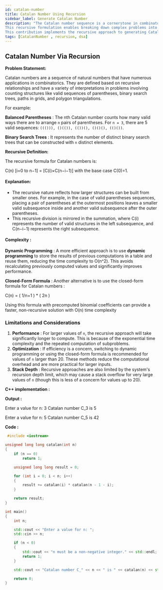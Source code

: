 ```yaml
---
id: catalan-number 
title: Catalan Number Using Recursion
sidebar_label: Generate Catalan Number 
description: "The Catalan number sequence is a cornerstone in combinatorics, often arising in problems like counting valid parentheses expressions, binary search trees, and polygon triangulations. 
This recursive formulation enables breaking down complex problems into smaller, manageable subproblems. However, while recursion provides a clear and intuitive structure, it can be inefficient without optimization. Good practices such as memoization or dynamic programming should be employed to avoid redundant calculations, significantly improving performance for larger inputs.
This contribution implements the recursive approach to generating Catalan numbers and the importance of optimizing recursive algorithms for practical applications."
tags: [CatalanNumber , recursion, dsa]
---
```

## Catalan Number Via Recursion

**Problem Statement:**

Catalan numbers are a sequence of natural numbers that have numerous applications in combinatorics. They are defined based on recursive relationships and have a variety of interpretations in problems involving counting structures like valid sequences of parentheses, binary search trees, paths in grids, and polygon triangulations.

For example:

**Balanced Parentheses** : The nth Catalan number counts how many valid ways there are to arrange `n` pairs of parentheses. For `n = 3`, there are 5 valid sequences: `((())), ()(()), (())(), ()()(), (()())`.

**Binary Search Trees** : It represents the number of distinct binary search trees that can be constructed with `n` distinct elements.

**Recursive Definition:**

The recursive formula for Catalan numbers is:

C(n) [i=0 to n−1] = [C(i)×C(n−i−1)] with the base case C(0)=1.

#### Explanation:

- The recursive nature reflects how larger structures can be built from smaller ones. For example, in the case of valid parentheses sequences, placing a pair of parentheses at the outermost positions leaves a smaller valid subsequence inside and another valid subsequence after the outer parentheses.
- This recursive division is mirrored in the summation, where C(i) represents the number of valid structures in the left subsequence, and C(n−i−1) represents the right subsequence.

#### Complexity :

**Dynamic Programming** : A more efficient approach is to use **dynamic programming** to store the results of previous computations in a table and reuse them, reducing the time complexity to O(n^2). This avoids recalculating previously computed values and significantly improves performance.

**Closed-Form Formula** : Another alternative is to use the closed-form formula for Catalan numbers :

C(n) = ( 1/n+1 ) \* ( 2n )

Using this formula with precomputed binomial coefficients can provide a faster, non-recursive solution with O(n) time complexity

### Limitations and Considerations

1. **Performance** : For larger values of `n`, the recursive approach will take significantly longer to compute. This is because of the exponential time complexity and the repeated computation of subproblems.
2. **Optimization** : If efficiency is a concern, switching to dynamic programming or using the closed-form formula is recommended for values of `n` larger than 20. These methods reduce the computational overhead and are more practical for larger inputs.
3. **Stack Depth** : Recursive approaches are also limited by the system's recursion depth limit, which may cause a stack overflow for very large values of `n` (though this is less of a concern for values up to 20).

**C++ implementation :**

**Output :**

Enter a value for n: 3
Catalan number C_3 is 5

Enter a value for n: 5
Catalan number C_5 is 42

**Code :**

```cpp
 #include <iostream>

unsigned long long catalan(int n)
{
    if (n == 0)
        return 1;

    unsigned long long result = 0;

    for (int i = 0; i < n; i++)
    {
        result += catalan(i) * catalan(n - 1 - i);
    }

    return result;
}

int main()
{
    int n;

    std::cout << "Enter a value for n: ";
    std::cin >> n;

    if (n < 0)
    {
        std::cout << "n must be a non-negative integer." << std::endl;
        return 1;
    }

    std::cout << "Catalan number C_" << n << " is " << catalan(n) << std::endl;

    return 0;
}


```
